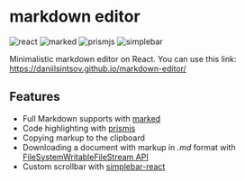 # markdown editor

![react](https://img.shields.io/npm/v/react?color=blue&label=react)
![marked](https://img.shields.io/npm/v/marked?color=green&label=marked)
![prismjs](https://img.shields.io/npm/v/prismjs?color=orange&label=prismjs)
![simplebar](https://img.shields.io/npm/v/simplebar-react?color=red&label=simplebar-react)

Minimalistic markdown editor on React. You can use this link: https://daniilsintsov.github.io/markdown-editor/

## Features

+ Full Markdown supports with [marked](https://marked.js.org/)
+ Code highlighting with [prismjs](https://prismjs.com/)
+ Copying markup to the clipboard
+ Downloading a document with markup in *.md* format with [FileSystemWritableFileStream API](https://developer.mozilla.org/en-US/docs/Web/API/FileSystemWritableFileStream)
+ Custom scrollbar with [simplebar-react](https://github.com/Grsmto/simplebar/tree/master/packages/simplebar-react)
